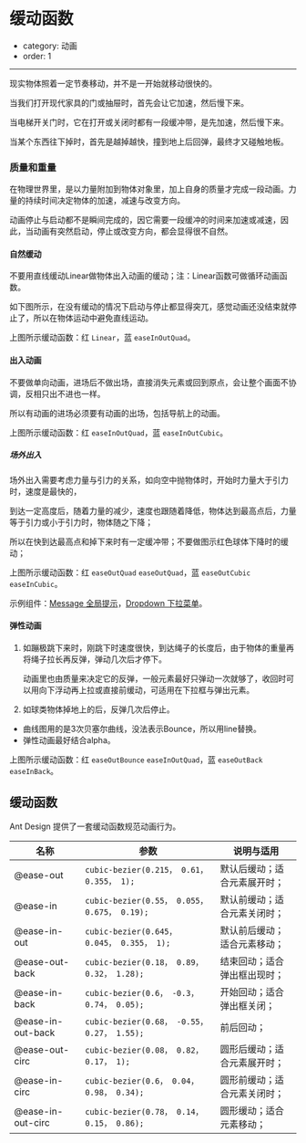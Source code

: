 # 缓动函数

- category: 动画
- order: 1

---

现实物体照着一定节奏移动，并不是一开始就移动很快的。

当我们打开现代家具的门或抽屉时，首先会让它加速，然后慢下来。

当电梯开关门时，它在打开或关闭时都有一段缓冲带，是先加速，然后慢下来。

当某个东西往下掉时，首先是越掉越快，撞到地上后回弹，最终才又碰触地板。


### 质量和重量

在物理世界里，是以力量附加到物体对象里，加上自身的质量才完成一段动画。力量的持续时间决定物体的加速，减速与改变方向。

动画停止与启动都不是瞬间完成的，因它需要一段缓冲的时间来加速或减速，因此，当动画有突然启动，停止或改变方向，都会显得很不自然。

#### 自然缓动

不要用直线缓动Linear做物体出入动画的缓动；注：Linear函数可做循环动画函数。

如下图所示，在没有缓动的情况下启动与停止都显得突兀，感觉动画还没结束就停止了，所以在物体运动中避免直线运动。

<script src="/static/TweenMax.min.js"></script>
<script src="/static/motion.js"></script>
<div id="J-Linear">
</div>

<script>
$(function (){
new Motion("#J-Linear"，{lineData:[{open:[]，end:[]，stroke:"#f2666c"}，{open:[0.455， 0.03， 0.515， 0.955]，end:[0.455， 0.03， 0.515， 0.955]，stroke:"#71B5DE"，openEaseName:"easeInOutQuad"，endEaseName:"easeInOutQuad"}，]，mask:false});
})
</script>

上图所示缓动函数：红 `Linear`，蓝 `easeInOutQuad`。


#### 出入动画

不要做单向动画，进场后不做出场，直接消失元素或回到原点，会让整个画面不协调，反相只出不进也一样。

所以有动画的进场必须要有动画的出场，包括导航上的动画。

<div id="J-Symmetric">
</div>

<script>
$(function (){
new Motion("#J-Symmetric"，{lineData:[
{open:[0.455， 0.03， 0.515， 0.955]，end:[]，openEaseName:"easeInOutQuad"，endEaseName:"null"，stroke:"#f2666c"}，
{open:[0.645， 0.045， 0.355， 1]，end:[0.645， 0.045， 0.355， 1]，stroke:"#71B5DE"，openEaseName:"easeInOutCubic"，endEaseName:"easeInOutCubic"}]，
mask:false，exposure:"top"});
})
</script>

上图所示缓动函数：红 `easeInOutQuad`，蓝 `easeInOutCubic`。


##### 场外出入

场外出入需要考虑力量与引力的关系，如向空中抛物体时，开始时力量大于引力时，速度是最快的，

到达一定高度后，随着力量的减少，速度也跟随着降低，物体达到最高点后，力量等于引力或小于引力时，物体随之下降；

所以在快到达最高点和掉下来时有一定缓冲带；不要做图示红色球体下降时的缓动；

<div id="J-Entry">
</div>

<script>
$(function (){
new Motion("#J-Entry"，{lineData:[
{open:[0.25， 0.46， 0.45， 0.94]，end:[0.25， 0.46， 0.45， 0.94]，openEaseName:"easeOutQuad"，endEaseName:"easeOutQuad"，stroke:"#f2666c"}，
{open:[0.215， 0.61， 0.355， 1]，end:[0.55， 0.055， 0.675， 0.19]，stroke:"#71B5DE"，openEaseName:"easeOutCubic"，endEaseName:"easeInCubic"}]，
mask:true，exposure:"bottom"});
})
</script>

上图所示缓动函数：红 `easeOutQuad` `easeOutQuad`，蓝 `easeOutCubic` `easeInCubic`。

示例组件：[Message 全局提示](/components/message/)，[Dropdown 下拉菜单](/components/dropdown/)。

#### 弹性动画

1. 如蹦极跳下来时，刚跳下时速度很快，到达绳子的长度后，由于物体的重量再将绳子拉长再反弹，弹动几次后才停下。

   动画里也由质量来决定它的反弹，一般元素最好只弹动一次就够了，收回时可以用向下浮动再上拉或直接前缓动，可适用在下拉框与弹出元素。

2. 如球类物体掉地上的后，反弹几次后停止。

  - 曲线图用的是3次贝塞尔曲线，没法表示Bounce，所以用line替换。
  - 弹性动画最好结合alpha。

<div id="J-Back"></div>

<script>
$(function (){
new Motion("#J-Back"，{lineData:[
{open:[]，end:[0.455， 0.03， 0.515， 0.955]，openEaseName:"easeOutBounce"，endEaseName:"easeInOutQuad"，stroke:"#70f266"}，
{open:[0.175， 0.885， 0.32， 1.275]，end:[0.6， -0.28， 0.735， 0.045]，stroke:"#71B5DE"，openEaseName:"easeOutBack"，endEaseName:"easeInBack"}]，
mask:false，exposure:"top"});
})
</script>

上图所示缓动函数：红 `easeOutBounce` `easeInOutQuad`，蓝 `easeOutBack` `easeInBack`。


## 缓动函数

Ant Design 提供了一套缓动函数规范动画行为。

|名称               |参数                                      |说明与适用                  |
|-------------------|------------------------------------------|---------------------------|
|@ease-out          | `cubic-bezier(0.215， 0.61， 0.355， 1);`   |默认后缓动；适合元素展开时；    |
|@ease-in           | `cubic-bezier(0.55， 0.055， 0.675， 0.19);`|默认前缓动；适合元素关闭时；    |
|@ease-in-out       | `cubic-bezier(0.645， 0.045， 0.355， 1);`  |默认前后缓动；适合元素移动；    |
|@ease-out-back     | `cubic-bezier(0.18， 0.89， 0.32， 1.28);`  |结束回动；适合弹出框出现时；    |
|@ease-in-back      | `cubic-bezier(0.6， -0.3， 0.74， 0.05);`   |开始回动；适合弹出框关闭；     |
|@ease-in-out-back  | `cubic-bezier(0.68， -0.55， 0.27， 1.55);` |前后回动；                   |
|@ease-out-circ     | `cubic-bezier(0.08， 0.82， 0.17， 1);`     |圆形后缓动；适合元素展开时；    |
|@ease-in-circ      | `cubic-bezier(0.6， 0.04， 0.98， 0.34);`   |圆形前缓动；适合元素关闭时；    |
|@ease-in-out-circ  | `cubic-bezier(0.78， 0.14， 0.15， 0.86);`  |圆形缓动；适合元素移动；       |
